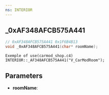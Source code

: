 ```yaml
---
ns: INTERIOR
---
```

## _0xAF348AFCB575A441

```c
// 0xAF348AFCB575A441 0x1F6B4B13
void _0xAF348AFCB575A441(char* roomName);
```

```
Exemple of use(carmod_shop.c4)  
INTERIOR::_AF348AFCB575A441("V_CarModRoom");  
```

## Parameters
* **roomName**: 

